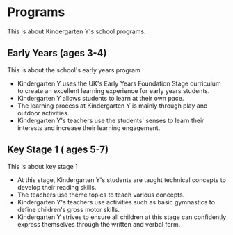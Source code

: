 # Programs

This is about Kindergarten Y's school programs.

## Early Years (ages 3-4)

This is about the school's early years program

- Kindergarten Y uses the UK's Early Years Foundation Stage curriculum to create an excellent learning experience for early years students.
- Kindergarten Y allows students to learn at their own pace.
- The learning process at Kindergarten Y is mainly through play and outdoor activities.
- Kindergarten Y's teachers use the students' senses to learn their interests and increase their learning engagement.

## Key Stage 1 ( ages 5-7)

This is about key stage 1

- At this stage, Kindergarten Y's students are taught technical concepts to develop their reading skills.
- The teachers use theme topics to teach various concepts.
- Kindergarten Y's teachers use activities such as basic gymnastics to define children's gross motor skills.
- Kindergarten Y strives to ensure all children at this stage can confidently express themselves through the written and verbal form.